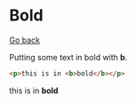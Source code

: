 # Bold

[Go back](..)

Putting some text in bold with **b**.

```html
<p>this is in <b>bold</b></p>
```

<div class="sr"></div>

<p>this is in <b>bold</b></p>